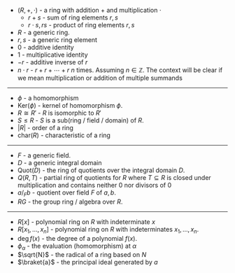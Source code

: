 * $(R,+,\cdot)$ - a ring with addition $+$ and multiplication $\cdot$
	* $r+s$ - sum of ring elements $r,s$
	* $r\cdot s, rs$ - product of ring elements $r,s$ 
* $R$ - a generic ring.
* $r,s$ - a generic ring element 
* $0$ - additive identity
* $1$ - multiplicative identity
* $-r$ - additive inverse of $r$
* $n\cdot r$ - $r+r+\cdots +r$ $n$ times. Assuming $n\in \mathbb{Z}$. The context will be clear if we mean multiplication or addition of multiple summands
*****
* $\phi$ - a homomorphism
* $\text{Ker}(\phi)$ - kernel of homomorphism $\phi$. 
* $R\cong R'$ - $R$ is isomorphic to $R'$
* $S\le R$ - $S$ is a sub(ring / field / domain) of $R$. 
* $|R|$ - order of a ring
* $\text{char}(R)$ - characteristic of a ring
****
* $F$ - a generic field.
* $D$ - a generic integral domain
* $\text{Quot}(D)$ - the ring of quotients over the integral domain $D$.
* $Q(R,T)$ - partial ring of quotients for $R$ where $T\subseteq R$ is closed under multiplication and contains neither $0$ nor divisors of $0$
* $a/_F b$ - quotient over field $F$ of $a,b$. 
* $RG$ - the group ring / algebra over $R$.
*****
* $R[x]$ -  polynomial ring on $R$ with indeterminate $x$
* $R[x_1,\dots,x_n]$ - polynomial ring on $R$ with indeterminates $x_1,\dots,x_n$.
* $\deg f(x)$ - the degree of a polynomial $f(x)$.
* $\phi_\alpha$ - the evaluation (homomorphism) at $\alpha$
* $\sqrt{N}$ - the radical of a ring based on $N$
* $\braket{a}$ - the principal ideal generated by $a$
